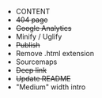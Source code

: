 <ul>
	<li>CONTENT</li>
	<li><del>404 page</del></li>
	<li><del>Google Analytics</del></li>
	<li>Minify / Uglify</li>
	<li><del>Publish</del></li>
	<li>Remove .html extension</li>
	<li>Sourcemaps</li>
	<li><del>Deep link</del></li>
	<li><del>Update README</del></li>
	<li>"Medium" width intro</li>
</ul>